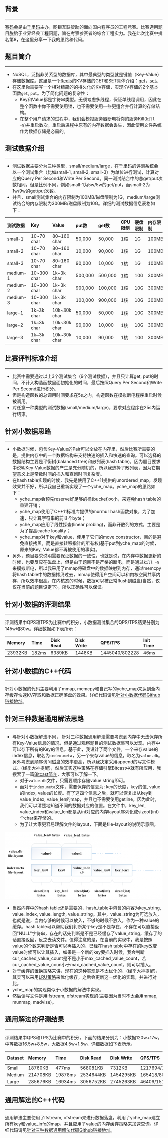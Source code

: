 背景
---
---
[赛码会](http://www.qlcoder.com/contests/detail)是由[千里码](http://www.qlcoder.com/home)主办，网银互联赞助的面向国内程序员的工程竞赛。比赛选用题目脱胎于业界经典工程问题，旨在考察参赛者的综合工程实力。我在此次比赛中排名第8，在这里分享一下我的思路和代码。

题目简介  
---
---
* NoSQL，泛指非关系型的数据库，其中最典型的类型就是键值（Key-Value）存储数据库。这里是一个[Redis](http://redis.io/)的KV存储的GET和SET具体介绍：[get](http://redis.io/commands/get)，[set](http://redis.io/commands/set)。       
* 在这里你需要写一个相对精简的的持久化的KV存储，实现KV存储的2个基本函数`get`, `put`。为了简化问题的复杂性：     
	* Key和Value都是字符串类型。无须考虑多线程，保证单线程调用，因此在整个函数中你不需要使用锁，也不需要使用一些更适合并行计算的存储结构。    
	* 在整个用户请求的过程中，我们会模拟服务器断电将你的服务Kill(`kill -9`)并重启数次，重启后进程中原有的内存数据会丢失，因此使用文件系统作为数据存储是必需的。

测试数据介绍　　
---
---
* 测试数据主要分为三种类型，small/medium/large，在千里码的评测系统会以一个测试集合（比如small-1, small-2, small-3）为单位进行测试，计算对应的Query Per Second和Write Per Second。同一测试结合中的总get/put次数相同，但是比例不同，例如small-1为5w/5w的get/put，而small-2为1w/9w的get/put次数。
* 并且，small测试集合的内存限制为100MB/磁盘限制为1G，medium/large测试结合的内存限制为300MB/磁盘限制为10G。详细的测试数据信息表格如下：

测试数据 | Key | Value	| put数	| get数  | CPU限制	| 硬盘限制	| 内存限制
:--- |	:--- | :---	|  :---	| :---  | :---	|  :---	| :---
small-1 |	10~70 char | 	80~160 char	| 50,000	| 50,000  | 1核	| 1G	|  100MB
small-2 |	10~70 char | 	80~160 char	| 10,000	| 90,000  | 1核	| 1G	|  100MB
small-3 |	10~70 char | 	80~160 char	| 90,000	| 10,000  | 1核	| 1G	|  100MB
medium-1 |	10~300 char | 	1k~3k char	| 500,000	| 500,000  | 1核	| 10G	|  300MB
medium-2 |	10~300 char | 	1k~3k char	| 900,000	| 100,000  | 1核	| 10G	|  300MB
medium-3 |	10~300 char | 	1k~3k char	| 100,000	| 900,000  | 1核	| 10G	|  300MB
large-1 |		1k~3k char | 		10k~30k char	| 50,000	| 50,000  | 1核	| 10G	|  300MB
large-2 |		1k~3k char | 		10k~30k char	| 90,000	| 10,000  | 1核	| 10G	|  300MB
large-3 |		1k~3k char　| 		10k~30k char	| 10,000	| 90,000  | 1核	| 10G	|  300MB

比赛评判标准介绍
---
---
* 比赛中需要通过以上3个测试集合（9个测试数据），并且只计算get, put的时间，不计入构造函数里面初始化的时间，最后按照Query Per Second和Write Per Second进行积分。
* 但是构造函数的总调用时间要求在5s之内，构造函数在模拟断电程序重启时候被调用。
* 对任意一种类型的测试数据(small/medium/large)，要求对应程序在25s内运行结束。

针对小数据思路
---
---
* 小数据时候，包含Key-Value的Pair可以全放在内存里，然后比赛所需要的是，提供内存中的一个数据结构来支持快速的插入和快速的查询。可以选择的数据结构主要是平衡树(balanced tree)和散列表(hash table)，因为题目要求中说明Key-Value数据的产生是充分随机的，所以我选择了散列表，因为它期望意义上是常数时间的插入和查询时间复杂度。
* 在hash table实现的时候，我先是使用了C++11提供的unordered_map，发现效果并不好，所以我自己重新实现了一个yche_map。yche_map的思路如下：
	* yche_map会预先reserve好足够的桶(bucket)大小，来避免hash table的重建开销；
	* yche_map使用了C++11标准库提供的murmur hash函数对象，为了加速，只计算字符串的前８个byte；
	* yche_map应用了线性探查(linear probing)，而非开散列的方式，主要是为了提高cache locality；
	* yche_map对于key和value，使用了它们的move constructor，目的是避免直接拷贝，而是直接转移指针的所有权(基于put到yche_map的时候，原来的Key, Value都不再被使用的事实)。
* 另外，题目要求说明需要保证数据的一致性，也就是说，在内存中数据更新的时候，也要反应在磁盘上，但是由于题目不是严格的断电，而是通过`kill -9`来模拟断电，所以我采用了mmap将磁盘中的数据映射到内存，通过memcpy将hash table中的数据拷贝过去，mmap使得用户空间可以和内核空间共享内存，所以效率很高。在内核态的时候，数据可以被正常flush到磁盘(当然，仅仅在当前的题目设定下)，所以正确性可以保证。

针对小数据的评测结果
---
---
评测结果中QPS和TPS为比赛中的积分，小数据测试集合的QPS/TPS结果分别为145w和80w。详细数据如下表所示：

Memory | Time | Disk Read	| Disk Write	| QPS/TPS  | Init Time
:--- |	:--- | :---	|  :---	| :---  | :---
23932KB | 182ms | 6389KB | 1448KB | 1445040/802228 | 46ms

针对小数据的C++代码
---
---
针对小数据的代码主要利用了mmap, memcpy和自己写的yche_map来达到全内存缓存快速KV存取和数据正确落盘的效果。详细代码请见[针对小数据代码Github链接地址](https://github.com/CheYulin/KeyValuePlay/blob/master/yche_cpp_codes/all_in_memory/mmap_impl_key_value.h)。

针对三种数据通用解法思路
---
---
* 与针对小数据解法不同， 针对三种数据通用解法需要考虑到内存中无法保存所有Key-Value信息的情况，但是通过观察题目的测试数据集可以发现，内存中可以存下所有的Key的信息。基于此，我设计了两个文件，一个来存value的index信息，取名为`index.meta`，另一个来存value的信息，取名为`value.db`。另外考虑到顺序访问磁盘的效率更高，所以我决定采用append的写文件模式。(经季大神提醒)，然后其实这种策略在存储引擎Bitcast中就有所应用，我搜索了一篇[Bitcast简介](http://www.cnblogs.com/sinaxyz/p/4199689.html)，大家可以了解一下。
	* 对于`value.db`文件，只需要顺序存储value string即可。
	* 而对于`index.meta`文件，需要保存的信息为: key的长度，key的值, value的index, value的长度。有了这四个信息之后，就可以恢复出从key到value_index, value_len的map，并且也不需要使用getline，因为此时，我们可以清楚地知道不同的数据对应的位置。在文件中，key_len, value_index和value_len都是从int对应的内存layout序列化成sizeof(int)个char来存储的。
	* 为了让大家更容易理解文件的layout，下面是file-layout的说明示意图。

!["file-layout"](../Pictures/Database/file_layout.png)

* 当然内存中的hash table还是需要的，hash_table中包含的内容为key_string, value_index, value_length, value_string。其中，value_string为可选放入，也就是说，当内存够的时候可以放入，不够的时候不放入，作为一种value的缓存。hash table可以帮助我们判断某个key是不是存在，不存在可以直接返回"NULL"字符串，存在的话先判断是不是已经缓存了value_string，缓存了的话直接返回，反之去读文件。值得注意的是，在当前的实现中，我是按照value的个数来判断是否可以再插入的，已经在hash table中存在的key改变value时候可以让其插入，如果是一个新的key要插入时候，我会判断cur_cached_value_count是不是小于max_cached_value_count，若cur_cached_value_coun小于max_cached_value_count，则可以插入。
* 对于缓存的置换策略来讲，现在的这种实现是不太优化的，(经季大神提醒)，其实可以采用[LRU策略](http://www.cnblogs.com/dolphin0520/p/3749259.html)来优化缓存，之后会更新这一优化的实现，并进行对比。
* yche_map的实现类似于小数据的解法中实现。
*  然后读写文件是用ifstream, ofstream实现的(主要因为当时不太会用mmap, munmap, madvise)。

通用解法的评测结果
---
---
评测结果中QPS和TPS为比赛中的积分，下面的结果分别为：小数据120w+17w，中等数据16.5w+8.5w，大数据4.5w+1.5w。详细数据如下表所示。

Dataset | Memory | Time | Disk Read	| Disk Write	| QPS/TPS  | Init Time
:--- |	:--- | :---	|  :---	| :---  | :--- | :---
Small | 18760KB | 477ms | 568081KB | 7312KB | 1217694/175900	 | 174ms
Medium | 214708KB | 19878ms | 2534644KB | 1454295KB | 165418/88738  | 1204ms
Large | 285676KB | 16934ms | 3056752KB | 2745263KB | 46409/15153 | 1039ms

通用解法的C++代码
---
---
通用解法主要使用了ifstream, ofstream来进行数据落盘，利用了yche_map建立所有key和value_info的map，并且应用了value的内存缓存策略来加速查询。详细代码请见[针对三种数据通用解法代码Github链接地址](https://github.com/CheYulin/KeyValuePlay/blob/master/yche_cpp_codes/final_version/correct_final_key_value.h)。
